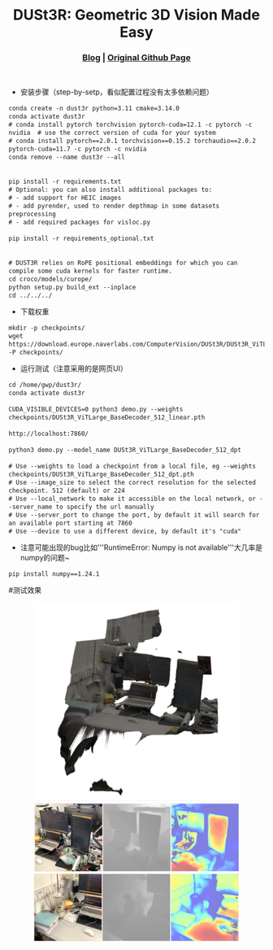 [comment]: <> 

<!-- PROJECT LOGO -->

<p align="center">

  <h1 align="center"> DUSt3R: Geometric 3D Vision Made Easy
  </h1>

[comment]: <> (  <h2 align="center">PAPER</h2>)
  <h3 align="center">
  <a href="https://kwanwaipang.github.io/File/Blogs/Poster/MASt3R-SLAM.html">Blog</a> 
  | <a href="https://github.com/naver/dust3r">Original Github Page</a>
  </h3>
  <div align="justify">
  </div>

<br>

* 安装步骤（step-by-setp，看似配置过程没有太多依赖问题）
~~~
conda create -n dust3r python=3.11 cmake=3.14.0
conda activate dust3r 
# conda install pytorch torchvision pytorch-cuda=12.1 -c pytorch -c nvidia  # use the correct version of cuda for your system
# conda install pytorch==2.0.1 torchvision==0.15.2 torchaudio==2.0.2 pytorch-cuda=11.7 -c pytorch -c nvidia
conda remove --name dust3r --all


pip install -r requirements.txt
# Optional: you can also install additional packages to:
# - add support for HEIC images
# - add pyrender, used to render depthmap in some datasets preprocessing
# - add required packages for visloc.py

pip install -r requirements_optional.txt


# DUST3R relies on RoPE positional embeddings for which you can compile some cuda kernels for faster runtime.
cd croco/models/curope/
python setup.py build_ext --inplace
cd ../../../

~~~

* 下载权重
~~~
mkdir -p checkpoints/
wget https://download.europe.naverlabs.com/ComputerVision/DUSt3R/DUSt3R_ViTLarge_BaseDecoder_512_dpt.pth -P checkpoints/
~~~

* 运行测试（注意采用的是网页UI）
~~~
cd /home/gwp/dust3r/
conda activate dust3r 

CUDA_VISIBLE_DEVICES=0 python3 demo.py --weights checkpoints/DUSt3R_ViTLarge_BaseDecoder_512_linear.pth

http://localhost:7860/

python3 demo.py --model_name DUSt3R_ViTLarge_BaseDecoder_512_dpt

# Use --weights to load a checkpoint from a local file, eg --weights checkpoints/DUSt3R_ViTLarge_BaseDecoder_512_dpt.pth
# Use --image_size to select the correct resolution for the selected checkpoint. 512 (default) or 224
# Use --local_network to make it accessible on the local network, or --server_name to specify the url manually
# Use --server_port to change the port, by default it will search for an available port starting at 7860
# Use --device to use a different device, by default it's "cuda"
~~~

* 注意可能出现的bug比如'''RuntimeError: Numpy is not available'''大几率是numpy的问题~
~~~
pip install numpy==1.24.1
~~~

#测试效果

<div align="center">
  <img src="./assets/微信截图_20241225224243.png" width="80%" />
  <img src="./assets/微信截图_20241225224321.png" width="80%" />
  <img src="./assets/微信截图_20241225224331.png" width="80%" />
</div>
